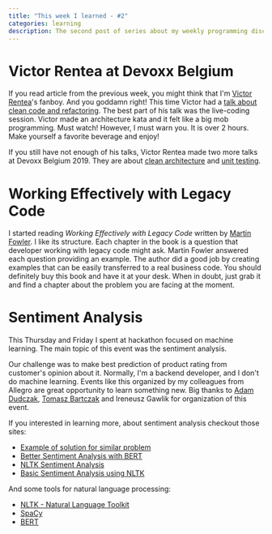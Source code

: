 ```yaml
---
title: "This week I learned - #2"
categories: learning
description: The second post of series about my weekly programming discoveries
---
```


# Victor Rentea at Devoxx Belgium

If you read article from the previous week, you might think that I'm [Victor Rentea]((https://twitter.com/VictorRentea))'s fanboy. 
And you goddamn right!
This time Victor had a [talk about clean code and refactoring](https://youtu.be/wY_CUkU1zfw). 
The best part of his talk was the live-coding session.
Victor made an architecture kata and it felt like a big mob programming. Must watch! However, I must warn you. It is over 2 hours. Make yourself a favorite beverage and enjoy!

If you still have not enough of his talks, Victor Rentea made two more
talks at Devoxx Belgium 2019. They are about
[clean architecture](https://www.youtube.com/watch?v=KOqIUNUq2Gg)
and [unit testing](https://www.youtube.com/watch?v=mMvrCDW6rVM).

# Working Effectively with Legacy Code

I started reading *Working Effectively with Legacy Code* written by
[Martin Fowler](https://twitter.com/martinfowler). 
I like its structure. Each chapter in the book is a
question that developer working with legacy code might ask. 
Martin Fowler answered each question providing an example.
The author did a good job by creating examples that 
can be easily transferred to a real business code. You should 
definitely buy this book and have it at your desk. When
in doubt, just grab it and find a chapter about the problem you are 
facing at the moment.

# Sentiment Analysis

This Thursday and Friday I spent at hackathon focused on machine learning. The main topic of this event
was the sentiment analysis.

Our challenge was to make best prediction of product rating from customer's opinion about it. Normally, I'm
a backend developer, and I don't do machine learning. Events like this organized by my colleagues from Allegro
are great opportunity to learn something new. Big thanks to 
[Adam Dudczak](https://twitter.com/maneo),
[Tomasz Bartczak](https://twitter.com/bartczakt) 
and Ireneusz Gawlik for organization of this event.

If you interested in learning more, about sentiment analysis checkout those sites:
- [Example of solution for similar problem](http://www.pitt.edu/~naraehan/presentation/Movie%20Reviews%20sentiment%20analysis%20with%20Scikit-Learn.html)
- [Better Sentiment Analysis with BERT](https://medium.com/southpigalle/how-to-perform-better-sentiment-analysis-with-bert-ba127081eda)
- [NLTK Sentiment Analysis](http://www.nltk.org/howto/sentiment.html)
- [Basic Sentiment Analysis using NLTK](https://towardsdatascience.com/basic-binary-sentiment-analysis-using-nltk-c94ba17ae386)

And some tools for natural language processing:
- [NLTK - Natural Language Toolkit](https://www.nltk.org/)
- [SpaCy](https://spacy.io/)
- [BERT](https://github.com/google-research/bert)